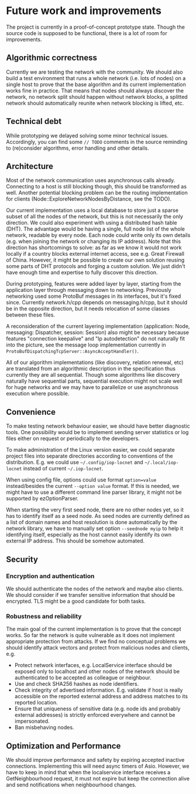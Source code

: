 # Future work and improvements

The project is currently in a proof-of-concept prototype state.
Though the source code is supposed to be functional, there is a lot of room for improvements.


## Algorithmic correctness

Currently we are testing the network with the community.
We should also build a test environment that runs a whole network (i.e. lots of nodes)
on a single host to prove that the base algorithm and its current implementation
works fine in practice. That means that nodes should always discover the network,
no network split should happen without network blocks, a splitted network
should automatically reunite when network blocking is lifted, etc.


## Technical debt

While prototyping we delayed solving some minor technical issues.
Accordingly, you can find some `// TODO` comments in the source
reminding to (re)consider algorithms, error handling and other details.


## Architecture

Most of the network communication uses asynchronous calls already.
Connecting to a host is still blocking though, this should be transformed as well.
Another potential blocking problem can be the routing implementation for clients
(Node::ExploreNetworkNodesByDistance, see the TODO).

Our current implementation uses a local database to store just a sparse subset of all the nodes
of the network, but this is not necessarily the only direction.
We could also experiment with using a distributed hash table (DHT).
The advantage would be having a single, full node list of the whole network,
readable by every node. Each node could write only its own details
(e.g. when joining the network or changing its IP address).
Note that this direction has shortcomings to solve: as far as we know
it would not work locally if a country blocks external internet access,
see e.g. Great Firewall of China. However, it might be possible to create
our own solution reusing some parts of DHT protocols and forging a custom solution.
We just didn't have enough time and expertise to fully discover this direction.

During prototyping, features were added layer by layer,
starting from the application layer through messaging down to networking.
Previously networking used some ProtoBuf messages in its interfaces,
but it's fixed since. Currently network.h/cpp depends on messaging.h/cpp,
but it should be in the opposite direction, but it needs relocation of some classes
between these files.

A reconsideration of the current layering implementation (application: Node, messaging: Dispatcher, session: Session)
also might be necessary because features "connection keepalive" and "Ip autodetection"
do not naturally fit into the picture, see the message loop implementation currently in
`ProtoBufDispatchingTcpServer::AsyncAcceptHandler()`.

All of our algorithm implementations (like discovery, relation renewal, etc) are translated
from an algorithmic description in the specification thus currently they are all sequential.
Though some algorithms like discovery naturally have sequential parts,
sequential execution might not scale well for huge networks and we may have to
parallelize or use asynchronous execution where possible.


## Convenience

To make testing network behaviour easier, we should have better diagnostic tools.
One possibility would be to implement sending server statistics or log files either on request
or periodically to the developers.

To make administration of the Linux version easier, we could separate project files
into separate directories according to conventions of the distribution.
E.g. we could use `~/.config/iop-locnet` and `~/.local/iop-locnet` instead of current `~/.iop-locnet`.

When using config file, options could use format `option=value` instead/besides
the current `--option value` format. If this is needed, we might have to use
a different command line parser library, it might not be supported by ezOptionParser.

When starting the very first seed node, there are no other nodes yet,
so it has to identify itself as a seed node. As seed nodes are currently
defined as a list of domain names and host resolution is done automatically
by the network library, we have to manually set option `--seednode myip`
to help it identifying itself, especially as the host cannot easily identify its own
external IP address. This should be somehow automated.


## Security

### Encryption and authentication

We should authenticate the nodes of the network and maybe also clients.
We should consider if we transfer sensitive information that should be encrypted.
TLS might be a good candidate for both tasks.

### Robustness and reliability

The main goal of the current implementation is to prove that the concept works.
So far the network is quite vulnerable as it does not implement appropriate protection from attacks.
If we find no conceptual problems we should identify attack vectors and protect from malicious nodes and clients, e.g.

- Protect network interfaces, e.g. LocalService interface should be exposed only to localhost
  and other nodes of the network should be authenticated to be accepted as colleague or neighbour.
- Use and check SHA256 hashes as node identifiers.
- Check integrity of advertised information. E.g. validate if host is really accessible
  on the reported external address and address matches to its reported location.
- Ensure that uniqueness of sensitive data (e.g. node ids and probably external addresses)
  is strictly enforced everywhere and cannot be impersonated.
- Ban misbehaving nodes.


## Optimization and Performance

We should improve performance and safety by expiring accepted
inactive connections. Implementing this will need async timers of Asio.
However, we have to keep in mind that when the localservice interface receives
a GetNeighbourhood request, it must not expire but keep the connection alive
and send notifications when neighbourhood changes.
